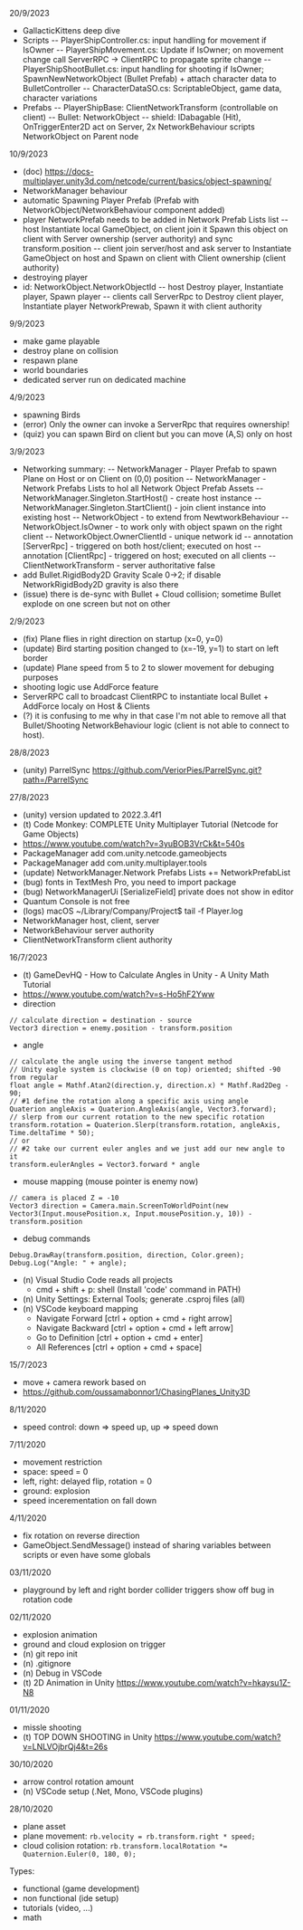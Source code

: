 20/9/2023
- GallacticKittens deep dive
- Scripts
-- PlayerShipController.cs: input handling for movement if IsOwner
-- PlayerShipMovement.cs: Update if IsOwner; on movement change call ServerRPC -> ClientRPC to propagate sprite change
-- PlayerShipShootBullet.cs: input handling for shooting if IsOwner; SpawnNewNetworkObject (Bullet Prefab) + attach character data to BulletController
-- CharacterDataSO.cs: ScriptableObject, game data, character variations
- Prefabs
-- PlayerShipBase: ClientNetworkTransform (controllable on client)
-- Bullet: NetworkObject
-- shield: IDabagable (Hit), OnTriggerEnter2D act on Server, 2x NetworkBehaviour scripts NetworkObject on Parent node

10/9/2023
- (doc) https://docs-multiplayer.unity3d.com/netcode/current/basics/object-spawning/
- NetworkManager behaviour
- automatic Spawning Player Prefab (Prefab with NetworkObject/NetworkBehaviour component added)
- player NetworkPrefab needs to be added in Network Prefab Lists list
-- host Instantiate local GameObject, on client join it Spawn this object on client with Server ownership (server authority) and sync transform.position
-- client join server/host and ask server to Instantiate GameObject on host and Spawn on client with Client ownership (client authority)
- destroying player
- id: NetworkObject.NetworkObjectId
-- host Destroy player, Instantiate player, Spawn player
-- clients call ServerRpc to Destroy client player, Instantiate player NetworkPrewab, Spawn it with client authority

9/9/2023
- make game playable
- destroy plane on collision
- respawn plane
- world boundaries
- dedicated server run on dedicated machine

4/9/2023
- spawning Birds
- (error) Only the owner can invoke a ServerRpc that requires ownership!
- (quiz) you can spawn Bird on client but you can move (A,S) only on host

3/9/2023
- Networking summary:
-- NetworkManager - Player Prefab to spawn Plane on Host or on Client on (0,0) position
-- NetworkManager - Network Prefabs Lists to hol all Network Object Prefab Assets
-- NetworkManager.Singleton.StartHost() - create host instance
-- NetworkManager.Singleton.StartClient() - join client instance into existing host
-- NetworkObject - to extend from NewtworkBehaviour
-- NetworkObject.IsOwner - to work only with object spawn on the right client
-- NetworkObject.OwnerClientId - unique network id
-- annotation [ServerRpc] - triggered on both host/client; executed on host
-- annotation [ClientRpc] - triggered on host; executed on all clients
-- ClientNetworkTransform - server authoritative false
- add Bullet.RigidBody2D Gravity Scale 0->2; if disable NetworkRigidBody2D gravity is also there
- (issue) there is de-sync with Bullet + Cloud collision; sometime Bullet explode on one screen but not on other

2/9/2023
- (fix) Plane flies in right direction on startup (x=0, y=0)
- (update) Bird starting position changed to (x=-19, y=1) to start on left border
- (update) Plane speed from 5 to 2 to slower movement for debuging purposes
- shooting logic use AddForce feature
- ServerRPC call to broadcast ClientRPC to instantiate local Bullet + AddForce localy on Host & Clients
- (?) it is confusing to me why in that case I'm not able to remove all that Bullet/Shooting NetworkBehaviour logic (client is not able to connect to host).

28/8/2023
- (unity) ParrelSync https://github.com/VeriorPies/ParrelSync.git?path=/ParrelSync

27/8/2023
- (unity) version updated to 2022.3.4f1
- (t) Code Monkey: COMPLETE Unity Multiplayer Tutorial (Netcode for Game Objects)
- https://www.youtube.com/watch?v=3yuBOB3VrCk&t=540s
- PackageManager add com.unity.netcode.gameobjects
- PackageManager add com.unity.multiplayer.tools
- (update) NetworkManager.Network Prefabs Lists += NetworkPrefabList
- (bug) fonts in TextMesh Pro, you need to import package
- (bug) NetworkManagerUi [SerializeField] private does not show in editor
- Quantum Console is not free
- (logs) macOS ~/Library/Company/Project$ tail -f Player.log
- NetworkManager host, client, server
- NetworkBehaviour server authority
- ClientNetworkTransform client authority

16/7/2023
- (t) GameDevHQ - How to Calculate Angles in Unity - A Unity Math Tutorial
- https://www.youtube.com/watch?v=s-Ho5hF2Yww
- direction
```
// calculate direction = destination - source
Vector3 direction = enemy.position - transform.position
```
- angle
``` 
// calculate the angle using the inverse tangent method
// Unity eagle system is clockwise (0 on top) oriented; shifted -90 from regular
float angle = Mathf.Atan2(direction.y, direction.x) * Mathf.Rad2Deg - 90;
// #1 define the rotation along a specific axis using angle
Quaterion angleAxis = Quaterion.AngleAxis(angle, Vector3.forward);
// slerp from our current rotation to the new specific rotation
transform.rotation = Quaterion.Slerp(transform.rotation, angleAxis, Time.deltaTime * 50);
// or
// #2 take our current euler angles and we just add our new angle to it
transform.eulerAngles = Vector3.forward * angle
```
- mouse mapping (mouse pointer is enemy now)
```
// camera is placed Z = -10
Vector3 direction = Camera.main.ScreenToWorldPoint(new Vector3(Input.mousePosition.x, Input.mousePosition.y, 10)) - transform.position
```
- debug commands
```
Debug.DrawRay(transform.position, direction, Color.green);
Debug.Log("Angle: " + angle);
```
- (n) Visual Studio Code reads all projects
    - cmd + shift + p: shell (Install 'code' command in PATH)
- (n) Unity Settings: External Tools; generate .csproj files (all)
- (n) VSCode keyboard mapping
  - Navigate Forward [ctrl + option + cmd + right arrow]
  - Navigate Backward [ctrl + option + cmd + left arrow]
  - Go to Definition [ctrl + option + cmd + enter]
  - All References [ctrl + option + cmd + space]

15/7/2023
- move + camera rework based on
- https://github.com/oussamabonnor1/ChasingPlanes_Unity3D

8/11/2020
- speed control: down => speed up, up => speed down

7/11/2020
- movement restriction
- space: speed = 0
- left, right: delayed flip, rotation = 0
- ground: explosion
- speed incerementation on fall down

4/11/2020
- fix rotation on reverse direction
- GameObject.SendMessage() instead of sharing  variables between scripts or even have some globals

03/11/2020
- playground by left and right border collider triggers show off bug in rotation code

02/11/2020
- explosion animation
- ground and cloud explosion on trigger
- (n) git repo init
- (n) .gitignore
- (n) Debug in VSCode
- (t) 2D Animation in Unity https://www.youtube.com/watch?v=hkaysu1Z-N8

01/11/2020
- missle shooting
- (t) TOP DOWN SHOOTING in Unity https://www.youtube.com/watch?v=LNLVOjbrQj4&t=26s

30/10/2020
- arrow control rotation amount
- (n) VSCode setup (.Net, Mono, VSCode plugins)

28/10/2020
- plane asset
- plane movement: `rb.velocity = rb.transform.right * speed;`
- cloud colision rotation: `rb.transform.localRotation *= Quaternion.Euler(0, 180, 0);`

Types:
- functional (game development)
- non functional (ide setup)
- tutorials (video, ...)
- math